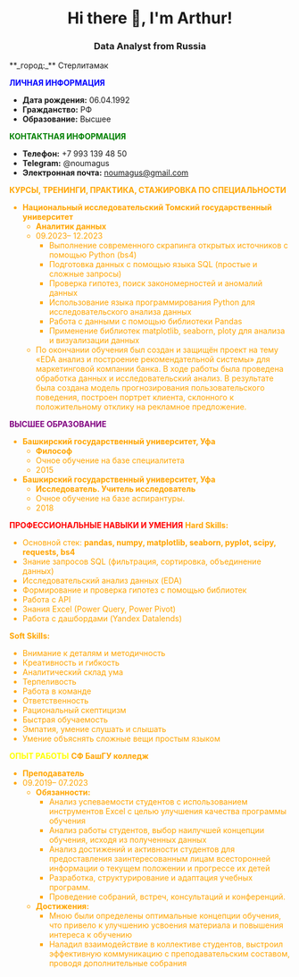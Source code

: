 <h1 align="center">Hi there 👋, I'm Arthur!
<h3 align="center">Data Analyst from Russia</h3>
**_город:_** Стерлитамак 

<font color="blue">**ЛИЧНАЯ ИНФОРМАЦИЯ**</font>
- **Дата рождения:** 06.04.1992
- **Гражданство:** РФ
- **Образование:** Высшее

**<font color="green">КОНТАКТНАЯ ИНФОРМАЦИЯ</font>**
- **Телефон:** +7 993 139 48 50
- **Telegram:** @noumagus
- **Электронная почта:** noumagus@gmail.com

**<font color="orange">КУРСЫ, ТРЕНИНГИ, ПРАКТИКА, СТАЖИРОВКА ПО СПЕЦИАЛЬНОСТИ</span>**
- **Национальный исследовательский Томский государственный университет**
  - **Аналитик данных**
  - 09.2023– 12.2023
    - Выполнение современного скрапинга открытых источников с помощью Python (bs4)
    - Подготовка данных с помощью языка SQL (простые и сложные запросы)
    - Проверка гипотез, поиск закономерностей и аномалий данных
    - Использование языка программирования Python для исследовательского анализа данных
    - Работа с данными с помощью библиотеки Pandas
    - Применение библиотек matplotlib, seaborn, ploty для анализа и визуализации данных
  - По окончании обучения был создан и защищён проект на тему «EDA анализ и построение рекомендательной системы» для маркетинговой компании банка. В ходе работы была проведена обработка данных и исследовательский анализ. В результате была создана модель прогнозирования пользовательского поведения, построен портрет клиента, склонного к положительному отклику на рекламное предложение.

**<font color="purple">ВЫСШЕЕ ОБРАЗОВАНИЕ</font>**
- **Башкирский государственный университет, Уфа**
  - **Философ**
  - Очное обучение на базе специалитета
  - 2015
- **Башкирский государственный университет, Уфа**
  - **Исследователь. Учитель исследователь**
  - Очное обучение на базе аспирантуры.
  - 2018

**<font color="red">ПРОФЕССИОНАЛЬНЫЕ НАВЫКИ И УМЕНИЯ</font>**
**Hard Skills:**
- Основной стек: **pandas, numpy, matplotlib, seaborn, pyplot, scipy, requests, bs4**
- Знание запросов SQL (фильтрация, сортировка, объединение данных)
- Исследовательский анализ данных (EDA)
- Формирование и проверка гипотез с помощью библиотек
- Работа с API
- Знания Excel (Power Query, Power Pivot)
- Работа с дашбордами (Yandex Datalends)

**Soft Skills:**
- Внимание к деталям и методичность
- Креативность и гибкость
- Аналитический склад ума
- Терпеливость
- Работа в команде
- Ответственность
- Рациональный скептицизм
- Быстрая обучаемость
- Эмпатия, умение слушать и слышать
- Умение объяснять сложные вещи простым языком

**<font color="yellow">ОПЫТ РАБОТЫ</font>**
**СФ БашГУ колледж**
- **Преподаватель**
- 09.2019– 07.2023
  - **Обязанности:**
    - Анализ успеваемости студентов с использованием инструментов Excel с целью улучшения качества программы обучения
    - Анализ работы студентов, выбор наилучшей концепции обучения, исходя из полученных данных
    - Анализ достижений и активности студентов для предоставления заинтересованным лицам всесторонней информации о текущем положении и прогрессе их детей
    - Разработка, структурирование и адаптация учебных программ.
    - Проведение собраний, встреч, консультаций и конференций.
  - **Достижения:**
    - Мною были определены оптимальные концепции обучения, что привело к улучшению усвоения материала и повышения интереса к обучению
    - Наладил взаимодействие в коллективе студентов, выстроил эффективную коммуникацию с преподавательским составом, проводя дополнительные собрания
